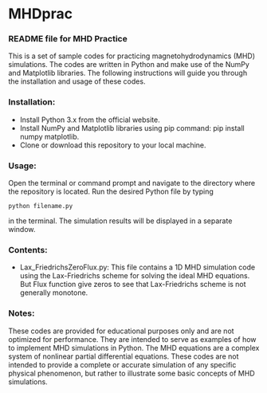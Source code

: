 # MHDprac

### README file for MHD Practice

This is a set of sample codes for practicing magnetohydrodynamics (MHD) simulations. 
The codes are written in Python and make use of the NumPy and Matplotlib libraries. 
The following instructions will guide you through the installation and usage of these codes.

### Installation:

- Install Python 3.x from the official website.
- Install NumPy and Matplotlib libraries using pip command: pip install numpy matplotlib.
- Clone or download this repository to your local machine.

### Usage:

Open the terminal or command prompt and navigate to the directory where the repository is located.
Run the desired Python file by typing 
~~~
python filename.py
~~~
in the terminal.
The simulation results will be displayed in a separate window.

### Contents:

- Lax_FriedrichsZeroFlux.py: This file contains a 1D MHD simulation code using the Lax-Friedrichs
scheme for solving the ideal MHD equations. But Flux function give zeros to see that Lax-Friedrichs
scheme is not generally monotone.

### Notes:

These codes are provided for educational purposes only and are not optimized for performance. They
are intended to serve as examples of how to implement MHD simulations in Python. The MHD equations
are a complex system of nonlinear partial differential equations. These codes are not intended to 
provide a complete or accurate simulation of any specific physical phenomenon, but rather to illustrate 
some basic concepts of MHD simulations.
